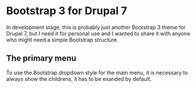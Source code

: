Bootstrap 3 for Drupal 7
========================

In development stage, this is probably just another Bootstrap 3 theme for Drupal 7, but I need it for personal use and I wanted to share it with anyone who might need a simple Bootstrap structure.

## The primary menu

To use the Bootstrap dropdown style for the main menu, it is necessary to always show the childrens, it has to be exanded by default.
